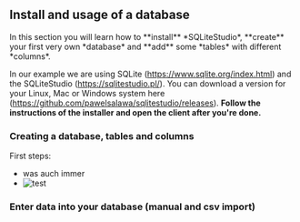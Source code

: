 ## Install and usage of a database
<section>
In this section you will learn how to **install** *SQLiteStudio*, **create** your first very own *database* and **add** some *tables* with different *columns*.

In our example we are using SQLite (https://www.sqlite.org/index.html) and the SQLiteStudio (https://sqlitestudio.pl/). You can download a version for your Linux, Mac or Windows system here (https://github.com/pawelsalawa/sqlitestudio/releases). **Follow the instructions of the installer and open the client after you're done.**

### Creating a database, tables and columns
First steps:

* was auch immer
* ![test](db_images/)

### Enter data into your database (manual and csv import)



</section>